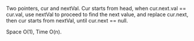 
Two pointers, cur and nextVal.  Cur starts from head, when cur.next.val == cur.val, use nextVal to proceed to find the next value, and replace cur.next, then cur starts from nextVal, until cur.next == null.   

Space O(1), Time O(n).  